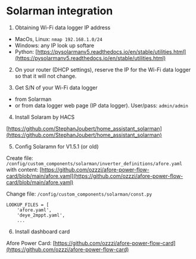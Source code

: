 # Solarman integration

1. Obtaining Wi-Fi data logger IP address

- MacOs, Linux: `nmap 192.168.1.0/24`
- Windows: any IP look up softare
- Python: [https://pysolarmanv5.readthedocs.io/en/stable/utilities.html](https://pysolarmanv5.readthedocs.io/en/stable/utilities.html)

2. On your router (DHCP settings), reserve the IP for the Wi-Fi data logger so that it will not change.

3. Get S/N of your Wi-Fi data logger
- from Solarman 
- or from data logger web page (IP data logger). User/pass: `admin/admin`

4. Install Solaram by HACS

[https://github.com/StephanJoubert/home_assistant_solarman](https://github.com/StephanJoubert/home_assistant_solarman)

5. Config Solaramn for V1.5.1 (or old)

Create file: `/config/custom_components/solarman/inverter_definitions/afore.yaml` with content: [https://github.com/ozzzi/afore-power-flow-card/blob/main/afore.yaml](https://github.com/ozzzi/afore-power-flow-card/blob/main/afore.yaml)

Change file: `/config/custom_components/solarman/const.py`

```
LOOKUP_FILES = [
    'afore.yaml',
    'deye_2mppt.yaml',
    ...
```

6. Install dashboard card

Afore Power Card: [https://github.com/ozzzi/afore-power-flow-card](https://github.com/ozzzi/afore-power-flow-card)
